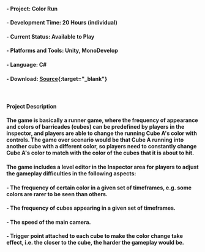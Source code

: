 #### - __Project__: Color Run

#### - __Development Time__: 20 Hours (individual)

#### - __Current Status__: Available to Play

#### - __Platforms and Tools__: Unity, MonoDevelop

#### - __Language__: C\#

#### - __Download__: [Source](https://github.com/joylio/ColorRun){:target="_blank"}

<br>

#### __Project Description__

#### The game is basically a runner game, where the frequency of appearance and colors of barricades (cubes) can be predefined by players in the inspector, and players are able to change the running Cube A\'s color with controls. The game over scenario would be that Cube A running into another cube with a different color, so players need to constantly change Cube A\'s color to match with the color of the cubes that it is about to hit.

#### The game includes a level editor in the Inspector area for players to adjust the gameplay difficulties in the following aspects:

#### - The frequency of certain color in a given set of timeframes, e.g. some colors are rarer to be seen than others.

#### - The frequency of cubes appearing in a given set of timeframes.

#### - The speed of the main camera.

#### - Trigger point attached to each cube to make the color change take effect, i.e. the closer to the cube, the harder the gameplay would be.